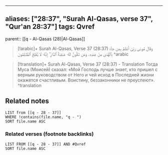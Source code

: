 
---
aliases: ["28:37", "Surah Al-Qasas, verse 37", "Qur'an 28:37"]
tags: Qvref
---

parent:: [[q - Al-Qasas (28)|Al-Qasas]]

> [!arabic]+ Surah Al-Qasas, Verse 37 (28:37)
> <span class="quran-arabic">وَقَالَ مُوسَىٰ رَبِّىٓ أَعْلَمُ بِمَن جَآءَ بِٱلْهُدَىٰ مِنْ عِندِهِۦ وَمَن تَكُونُ لَهُۥ عَـٰقِبَةُ ٱلدَّارِ ۖ إِنَّهُۥ لَا يُفْلِحُ ٱلظَّـٰلِمُونَ</span>
^arabic

> [!translation]+ Surah Al-Qasas, Verse 37 (28:37) - Translation
> Тогда Муса (Моисей) сказал: «Мой Господь лучше знает, кто пришел с верным руководством от Него и чей исход в Последней жизни окажется счастливым. Воистину, беззаконники не преуспеют».
^translation



## Related notes
```dataview
LIST from [[q - 28 - 37]]
WHERE !contains(file.name, "q - ")
SORT file.name ASC
```

### Related verses (footnote backlinks)
```dataview
LIST FROM [[q - 28 - 37]] AND #Qvref
SORT file.name ASC
```

